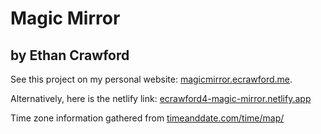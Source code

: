 # Magic Mirror

## by Ethan Crawford

See this project on my personal website: [magicmirror.ecrawford.me](https://magicmirror.ecrawford.me).

Alternatively, here is the netlify link: [ecrawford4-magic-mirror.netlify.app](https://ecrawford4-magic-mirror.netlify.app)

Time zone information gathered from [timeanddate.com/time/map/](https://www.timeanddate.com/time/map/)
